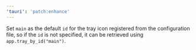 ```yaml
---
'tauri': 'patch:enhance'
---
```


Set `main` as the default `id` for the tray icon registered from the configuration file, so if the `id` is not specified, it can be retrieved using `app.tray_by_id("main")`.
